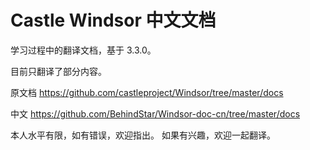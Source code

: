 ﻿# Castle Windsor 中文文档

学习过程中的翻译文档，基于 3.3.0。

目前只翻译了部分内容。

原文档 https://github.com/castleproject/Windsor/tree/master/docs

中文 https://github.com/BehindStar/Windsor-doc-cn/tree/master/docs

本人水平有限，如有错误，欢迎指出。
如果有兴趣，欢迎一起翻译。
